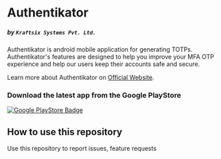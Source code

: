 # Authentikator
##### by `Kraftsix Systems Pvt. Ltd.`

Authentikator is android mobile application for generating TOTPs. Authentikator's features are designed to help you improve your MFA OTP experience and help our users keep their accounts safe and secure. 

Learn more about Authentikator on [Official Website](https://authentikator.kraftsix.com/).

### Download the latest app from the Google PlayStore

[![Google PlayStore Badge](https://play.google.com/intl/en_us/badges/static/images/badges/en_badge_web_generic.png)](https://play.google.com/store/apps/details?id=com.kraftsix.android.a10k8r)

## How to use this repository

Use this repository to report issues, feature requests
